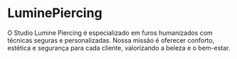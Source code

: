 # LuminePiercing
O Studio Lumine Piercing é especializado em furos humanizados com técnicas seguras e personalizadas. Nossa missão é oferecer conforto, estética e segurança para cada cliente, valorizando a beleza e o bem-estar.
